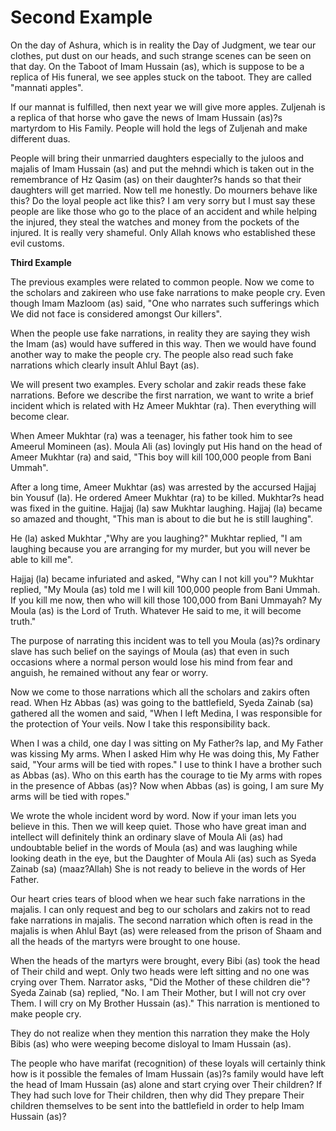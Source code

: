 Second Example
==============

On the day of Ashura, which is in reality the Day of Judgment, we tear
our clothes, put dust on our heads, and such strange scenes can be seen
on that day. On the Taboot of Imam Hussain (as), which is suppose to be
a replica of His funeral, we see apples stuck on the taboot. They are
called "mannati apples".

If our mannat is fulfilled, then next year we will give more apples.
Zuljenah is a replica of that horse who gave the news of Imam Hussain
(as)?s martyrdom to His Family. People will hold the legs of Zuljenah
and make different duas.

People will bring their unmarried daughters especially to the juloos
and majalis of Imam Hussain (as) and put the mehndi which is taken out
in the remembrance of Hz Qasim (as) on their daughter?s hands so that
their daughters will get married. Now tell me honestly. Do mourners
behave like this? Do the loyal people act like this? I am very sorry but
I must say these people are like those who go to the place of an
accident and while helping the injured, they steal the watches and money
from the pockets of the injured. It is really very shameful. Only Allah
knows who established these evil customs.


**Third Example**

The previous examples were related to common people. Now we come to the
scholars and zakireen who use fake narrations to make people cry. Even
though Imam Mazloom (as) said, "One who narrates such sufferings which
We did not face is considered amongst Our killers".

When the people use fake narrations, in reality they are saying they
wish the Imam (as) would have suffered in this way. Then we would have
found another way to make the people cry. The people also read such fake
narrations which clearly insult Ahlul Bayt (as).

We will present two examples. Every scholar and zakir reads these fake
narrations. Before we describe the first narration, we want to write a
brief incident which is related with Hz Ameer Mukhtar (ra). Then
everything will become clear.

When Ameer Mukhtar (ra) was a teenager, his father took him to see
Ameerul Momineen (as). Moula Ali (as) lovingly put His hand on the head
of Ameer Mukhtar (ra) and said, "This boy will kill 100,000 people from
Bani Ummah".

After a long time, Ameer Mukhtar (as) was arrested by the accursed
Hajjaj bin Yousuf (la). He ordered Ameer Mukhtar (ra) to be killed.
Mukhtar?s head was fixed in the guitine. Hajjaj (la) saw Mukhtar
laughing. Hajjaj (la) became so amazed and thought, "This man is about
to die but he is still laughing".

He (la) asked Mukhtar ,"Why are you laughing?" Mukhtar replied, "I am
laughing because you are arranging for my murder, but you will never be
able to kill me".

Hajjaj (la) became infuriated and asked, "Why can I not kill you"?
Mukhtar replied, "My Moula (as) told me I will kill 100,000 people from
Bani Ummah. If you kill me now, then who will kill those 100,000 from
Bani Ummayah? My Moula (as) is the Lord of Truth. Whatever He said to
me, it will become truth."

The purpose of narrating this incident was to tell you Moula (as)?s
ordinary slave has such belief on the sayings of Moula (as) that even in
such occasions where a normal person would lose his mind from fear and
anguish, he remained without any fear or worry.

Now we come to those narrations which all the scholars and zakirs often
read. When Hz Abbas (as) was going to the battlefield, Syeda Zainab (sa)
gathered all the women and said, "When I left Medina, I was responsible
for the protection of Your veils. Now I take this responsibility back.

When I was a child, one day I was sitting on My Father?s lap, and My
Father was kissing My arms. When I asked Him why He was doing this, My
Father said, "Your arms will be tied with ropes." I use to think I have
a brother such as Abbas (as). Who on this earth has the courage to tie
My arms with ropes in the presence of Abbas (as)? Now when Abbas (as) is
going, I am sure My arms will be tied with ropes."

We wrote the whole incident word by word. Now if your iman lets you
believe in this. Then we will keep quiet. Those who have great iman and
intellect will definitely think an ordinary slave of Moula Ali (as) had
undoubtable belief in the words of Moula (as) and was laughing while
looking death in the eye, but the Daughter of Moula Ali (as) such as
Syeda Zainab (sa) (maaz?Allah) She is not ready to believe in the words
of Her Father.

Our heart cries tears of blood when we hear such fake narrations in the
majalis. I can only request and beg to our scholars and zakirs not to
read fake narrations in majalis. The second narration which often is
read in the majalis is when Ahlul Bayt (as) were released from the
prison of Shaam and all the heads of the martyrs were brought to one
house.

When the heads of the martyrs were brought, every Bibi (as) took the
head of Their child and wept. Only two heads were left sitting and no
one was crying over Them. Narrator asks, "Did the Mother of these
children die"? Syeda Zainab (sa) replied, "No. I am Their Mother, but I
will not cry over Them. I will cry on My Brother Hussain (as)." This
narration is mentioned to make people cry.

They do not realize when they mention this narration they make the Holy
Bibis (as) who were weeping become disloyal to Imam Hussain (as).

The people who have marifat (recognition) of these loyals will
certainly think how is it possible the females of Imam Hussain (as)?s
family would have left the head of Imam Hussain (as) alone and start
crying over Their children? If They had such love for Their children,
then why did They prepare Their children themselves to be sent into the
battlefield in order to help Imam Hussain (as)?


